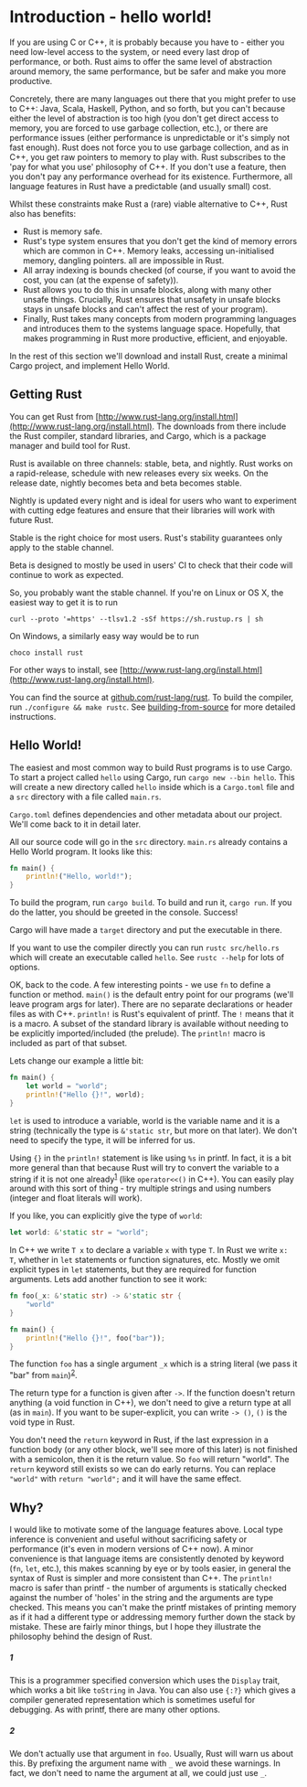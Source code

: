 # Introduction - hello world!

If you are using C or C++, it is probably because you have to - either you need
low-level access to the system, or need every last drop of performance, or both.
Rust aims to offer the same level of abstraction around memory, the same
performance, but be safer and make you more productive.

Concretely, there are many languages out there that you might prefer to use to
C++: Java, Scala, Haskell, Python, and so forth, but you can't because either
the level of abstraction is too high (you don't get direct access to memory,
you are forced to use garbage collection, etc.), or there are performance issues
(either performance is unpredictable or it's simply not fast enough). Rust does
not force you to use garbage collection, and as in C++, you get raw pointers to
memory to play with. Rust subscribes to the 'pay for what you use' philosophy of
C++. If you don't use a feature, then you don't pay any performance overhead for
its existence. Furthermore, all language features in Rust have a predictable (and
usually small) cost.

Whilst these constraints make Rust a (rare) viable alternative to C++, Rust also
has benefits: 

- Rust is memory safe.
- Rust's type system ensures that you don't get the kind of memory errors which are common in C++. Memory leaks, accessing un-initialised memory, dangling pointers. all are impossible in Rust. 
- All array indexing is bounds checked (of course, if you want to avoid the cost, you can (at the expense of safety)).
- Rust allows you to do this in unsafe blocks, along with many other unsafe things. Crucially, Rust ensures that unsafety in unsafe blocks stays in unsafe blocks and can't affect the rest of your program).
- Finally, Rust takes many concepts from modern programming languages and introduces them to the systems language space. Hopefully, that makes programming in Rust more productive, efficient, and enjoyable.

In the rest of this section we'll download and install Rust, create a minimal
Cargo project, and implement Hello World.


## Getting Rust

You can get Rust from [http://www.rust-lang.org/install.html](http://www.rust-lang.org/install.html).
The downloads from there include the Rust compiler, standard libraries, and
Cargo, which is a package manager and build tool for Rust.

Rust is available on three channels: stable, beta, and nightly. Rust works on a
rapid-release, schedule with new releases every six weeks. On the release date,
nightly becomes beta and beta becomes stable.

Nightly is updated every night and is ideal for users who want to experiment with
cutting edge features and ensure that their libraries will work with future Rust.

Stable is the right choice for most users. Rust's stability guarantees only
apply to the stable channel.

Beta is designed to mostly be used in users' CI to check that their code will
continue to work as expected.

So, you probably want the stable channel. If you're on Linux or OS X, the
easiest way to get it is to run

```
curl --proto '=https' --tlsv1.2 -sSf https://sh.rustup.rs | sh
```

On Windows, a similarly easy way would be to run

```
choco install rust
```

For other ways to install, see [http://www.rust-lang.org/install.html](http://www.rust-lang.org/install.html).

You can find the source at [github.com/rust-lang/rust](https://github.com/rust-lang/rust).
To build the compiler, run `./configure && make rustc`. See
[building-from-source](https://github.com/rust-lang/rust#building-from-source)
for more detailed instructions.


## Hello World!

The easiest and most common way to build Rust programs is to use Cargo. To start
a project called `hello` using Cargo, run `cargo new --bin hello`. This will
create a new directory called `hello` inside which is a `Cargo.toml` file and
a `src` directory with a file called `main.rs`.

`Cargo.toml` defines dependencies and other metadata about our project. We'll
come back to it in detail later.

All our source code will go in the `src` directory. `main.rs` already contains
a Hello World program. It looks like this:

```rust
fn main() {
    println!("Hello, world!");
}
```

To build the program, run `cargo build`. To build and run it, `cargo run`. If
you do the latter, you should be greeted in the console. Success!

Cargo will have made a `target` directory and put the executable in there.

If you want to use the compiler directly you can run `rustc src/hello.rs` which
will create an executable called `hello`. See `rustc --help` for lots of
options.

OK, back to the code. A few interesting points - we use `fn` to define a
function or method. `main()` is the default entry point for our programs (we'll
leave program args for later). There are no separate declarations or header
files as with C++. `println!` is Rust's equivalent of printf. The `!` means that
it is a macro. A subset of the standard library is available without needing to
be explicitly imported/included (the prelude). The `println!` macro is included
as part of that subset.

Lets change our example a little bit:

```rust
fn main() {
    let world = "world";
    println!("Hello {}!", world);
}
```

`let` is used to introduce a variable, world is the variable name and it is a
string (technically the type is `&'static str`, but more on that later). We
don't need to specify the type, it will be inferred for us.

Using `{}` in the `println!` statement is like using `%s` in printf. In fact, it
is a bit more general than that because Rust will try to convert the variable to
a string if it is not one already<sup>[1](#1)</sup> (like `operator<<()` in C++).
You can easily play around with this sort of thing - try multiple strings and
using numbers (integer and float literals will work).

If you like, you can explicitly give the type of `world`:

```rust
let world: &'static str = "world";
```

In C++ we write `T x` to declare a variable `x` with type `T`. In Rust we write
`x: T`, whether in `let` statements or function signatures, etc. Mostly we omit
explicit types in `let` statements, but they are required for function
arguments. Lets add another function to see it work:

```rust
fn foo(_x: &'static str) -> &'static str {
    "world"
}

fn main() {
    println!("Hello {}!", foo("bar"));
}
```

The function `foo` has a single argument `_x` which is a string literal (we pass
it "bar" from `main`)<sup>[2](#2)</sup>.

The return type for a function is given after `->`. If the function doesn't
return anything (a void function in C++), we don't need to give a return type at
all (as in `main`). If you want to be super-explicit, you can write `-> ()`,
`()` is the void type in Rust.

You don't need the `return` keyword in Rust, if the last expression in a
function body (or any other block, we'll see more of this later) is not finished
with a semicolon, then it is the return value. So `foo` will return
"world". The `return` keyword still exists so we can do early returns. You can
replace `"world"` with `return "world";` and it will have the same effect.


## Why?

I would like to motivate some of the language features above. Local type
inference is convenient and useful without sacrificing safety or performance
(it's even in modern versions of C++ now). A minor convenience is that language
items are consistently denoted by keyword (`fn`, `let`, etc.), this makes
scanning by eye or by tools easier, in general the syntax of Rust is simpler and
more consistent than C++. The `println!` macro is safer than printf - the number
of arguments is statically checked against the number of 'holes' in the string
and the arguments are type checked. This means you can't make the printf
mistakes of printing memory as if it had a different type or addressing memory
further down the stack by mistake. These are fairly minor things, but I hope
they illustrate the philosophy behind the design of Rust.


##### 1

This is a programmer specified conversion which uses the `Display` trait, which
works a bit like `toString` in Java. You can also use `{:?}` which gives a
compiler generated representation which is sometimes useful for debugging. As
with printf, there are many other options.

##### 2

We don't actually use that argument in `foo`. Usually,
Rust will warn us about this. By prefixing the argument name with `_` we avoid
these warnings. In fact, we don't need to name the argument at all, we could
just use `_`.
